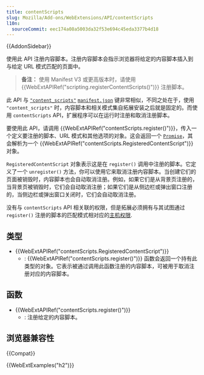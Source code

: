 ```yaml
---
title: contentScripts
slug: Mozilla/Add-ons/WebExtensions/API/contentScripts
l10n:
  sourceCommit: eec174a08a5003da32f53e694c45eda3377b4d18
---
```


{{AddonSidebar}}

使用此 API 注册内容脚本。注册内容脚本会指示浏览器将给定的内容脚本插入到与给定 URL 模式匹配的页面中。

> **备注：** 使用 Manifest V3 或更高版本时，请使用 {{WebExtAPIRef("scripting.registerContentScripts()")}} 注册脚本。

此 API 与 [`"content_scripts"`](/zh-CN/docs/Mozilla/Add-ons/WebExtensions/manifest.json/content_scripts) [`manifest.json`](/zh-CN/docs/Mozilla/Add-ons/WebExtensions/manifest.json) 键非常相似，不同之处在于，使用 `"content_scripts"` 时，内容脚本和相关模式集自拓展安装之后就是固定的。而使用 `contentScripts` API，扩展程序可以在运行时注册和取消注册脚本。

要使用此 API，请调用 {{WebExtAPIRef("contentScripts.register()")}}，传入一个定义要注册的脚本、URL 模式和其他选项的对象。这会返回一个 [`Promise`](/zh-CN/docs/Web/JavaScript/Reference/Global_Objects/Promise)，其会解析为一个 {{WebExtAPIRef("contentScripts.RegisteredContentScript")}} 对象。

`RegisteredContentScript` 对象表示这是在 `register()` 调用中注册的脚本。它定义了一个 `unregister()` 方法，你可以使用它来取消注册内容脚本。当创建它们的页面被销毁时，内容脚本也会自动取消注册。例如，如果它们是从背景页注册的，当背景页被销毁时，它们会自动取消注册；如果它们是从侧边栏或弹出窗口注册的，当侧边栏或弹出窗口关闭时，它们会自动取消注册。

没有与 `contentScripts` API 相关联的权限，但是拓展必须拥有与其试图通过 `register()` 注册的脚本的匹配模式相对应的[主机权限](/zh-CN/Add-ons/WebExtensions/manifest.json/permissions#主机权限).

## 类型

- {{WebExtAPIRef("contentScripts.RegisteredContentScript")}}
  - : {{WebExtAPIRef("contentScripts.register()")}} 函数会返回一个持有此类型的对象。它表示被通过调用此函数注册的内容脚本，可被用于取消注册对应的内容脚本。

## 函数

- {{WebExtAPIRef("contentScripts.register()")}}
  - : 注册给定的内容脚本。

## 浏览器兼容性

{{Compat}}

{{WebExtExamples("h2")}}
